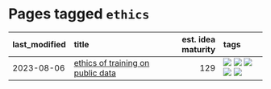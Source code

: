 # Pages tagged `ethics`

|last_modified|title|est. idea maturity|tags
|:---|:---|---:|:---|
|2023-08-06|[ethics of training on public data](../ethics_of_public_data.md)|129|[![](https://img.shields.io/badge/tag-ai_ethics-418eb4)](../tags/ai_ethics.md) [![](https://img.shields.io/badge/tag-ethics-a3de36)](../tags/ethics.md) [![](https://img.shields.io/badge/tag-fair_use-926797)](../tags/fair_use.md) [![](https://img.shields.io/badge/tag-philosophy-35d420)](../tags/philosophy.md) [![](https://img.shields.io/badge/tag-remix_culture-e2ec85)](../tags/remix_culture.md)|